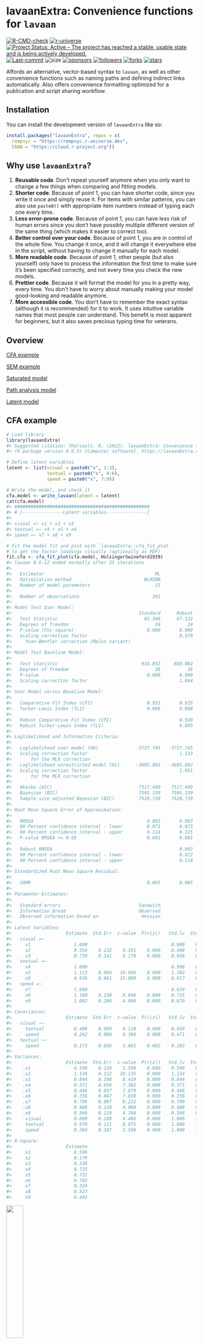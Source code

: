 
<!-- README.md is generated from README.Rmd. Please edit that file -->

# lavaanExtra: Convenience functions for `lavaan`

<!-- badges: start -->

[![R-CMD-check](https://github.com/rempsyc/lavaanExtra/actions/workflows/R-CMD-check.yaml/badge.svg)](https://github.com/rempsyc/lavaanExtra/actions/workflows/R-CMD-check.yaml)
[![r-universe](https://rempsyc.r-universe.dev/badges/lavaanExtra)](https://rempsyc.r-universe.dev/ui#package:lavaanExtra)
[![Project Status: Active – The project has reached a stable, usable
state and is being actively
developed.](https://www.repostatus.org/badges/latest/active.svg)](https://www.repostatus.org/#active)
[![Last-commit](https://img.shields.io/github/last-commit/rempsyc/lavaanExtra)](https://github.com/rempsyc/lavaanExtra/commits/main)
![size](https://img.shields.io/github/repo-size/rempsyc/lavaanExtra)
[![sponsors](https://img.shields.io/github/sponsors/rempsyc)](https://github.com/sponsors/rempsyc)
[![followers](https://img.shields.io/github/followers/rempsyc?style=social)](https://github.com/rempsyc?tab=followers)
[![forks](https://img.shields.io/github/forks/rempsyc/lavaanExtra?style=social)](https://github.com/rempsyc/lavaanExtra/network/members)
[![stars](https://img.shields.io/github/stars/rempsyc/lavaanExtra?style=social)](https://github.com/rempsyc/lavaanExtra/stargazers)

<!-- badges: end -->

Affords an alternative, vector-based syntax to `lavaan`, as well as
other convenience functions such as naming paths and defining indirect
links automatically. Also offers convenience formatting optimized for a
publication and script sharing workflow.

## Installation

You can install the development version of `lavaanExtra` like so:

``` r
install.packages("lavaanExtra", repos = c(
  rempsyc = "https://rempsyc.r-universe.dev",
  CRAN = "https://cloud.r-project.org"))
```

## Why use `lavaanExtra`?

1.  **Reusable code**. Don’t repeat yourself anymore when you only want
    to change a few things when comparing and fitting models.
2.  **Shorter code**. Because of point 1, you can have shorter code,
    since you write it once and simply reuse it. For items with similar
    patterns, you can also use `paste0()` with appropriate item numbers
    instead of typing each one every time.
3.  **Less error-prone code**. Because of point 1, you can have less
    risk of human errors since you don’t have possibly multiple
    different version of the same thing (which makes it easier to
    correct too).
4.  **Better control over your code**. Because of point 1, you are in
    control of the whole flow. You change it once, and it will change it
    everywhere else in the script, without having to change it manually
    for each model.
5.  **More readable code**. Because of point 1, other people (but also
    yourself) only have to process the information the first time to
    make sure it’s been specified correctly, and not every time you
    check the new models.
6.  **Prettier code**. Because it will format the model for you in a
    pretty way, every time. You don’t have to worry about manually
    making your model good-looking and readable anymore.
7.  **More accessible code**. You don’t have to remember the exact
    syntax (although it is recommended) for it to work. It uses
    intuitive variable names that most people can understand. This
    benefit is most apparent for beginners, but it also saves precious
    typing time for veterans.

## Overview

[CFA example](#cfa-example)<a name = 'CFA example'/>

[SEM example](#sem-example)<a name = 'SEM example'/>

[Saturated model](#saturated-model)<a name = 'Saturated model'/>

[Path analysis
model](#path-analysis-model)<a name = 'Path analysis model'/>

[Latent model](#latent-model)<a name = 'Latent model'/>

## CFA example

``` r
# Load library
library(lavaanExtra)
#> Suggested citation: Thériault, R. (2022). lavaanExtra: Convenience functions for lavaan 
#> (R package version 0.0.5) [Computer software]. https://lavaanExtra.remi-theriault.com/

# Define latent variables
latent <- list(visual = paste0("x", 1:3),
               textual = paste0("x", 4:6),
               speed = paste0("x", 7:9))

# Write the model, and check it
cfa.model <- write_lavaan(latent = latent)
cat(cfa.model)
#> ##################################################
#> # [---------------Latent variables---------------]
#> 
#> visual =~ x1 + x2 + x3
#> textual =~ x4 + x5 + x6
#> speed =~ x7 + x8 + x9
```

``` r
# Fit the model fit and plot with `lavaanExtra::cfa_fit_plot`
# to get the factor loadings visually (optionally as PDF)
fit.cfa <- cfa_fit_plot(cfa.model, HolzingerSwineford1939)
#> lavaan 0.6-12 ended normally after 35 iterations
#> 
#>   Estimator                                         ML
#>   Optimization method                           NLMINB
#>   Number of model parameters                        21
#> 
#>   Number of observations                           301
#> 
#> Model Test User Model:
#>                                               Standard      Robust
#>   Test Statistic                                85.306      87.132
#>   Degrees of freedom                                24          24
#>   P-value (Chi-square)                           0.000       0.000
#>   Scaling correction factor                                  0.979
#>     Yuan-Bentler correction (Mplus variant)                       
#> 
#> Model Test Baseline Model:
#> 
#>   Test statistic                               918.852     880.082
#>   Degrees of freedom                                36          36
#>   P-value                                        0.000       0.000
#>   Scaling correction factor                                  1.044
#> 
#> User Model versus Baseline Model:
#> 
#>   Comparative Fit Index (CFI)                    0.931       0.925
#>   Tucker-Lewis Index (TLI)                       0.896       0.888
#>                                                                   
#>   Robust Comparative Fit Index (CFI)                         0.930
#>   Robust Tucker-Lewis Index (TLI)                            0.895
#> 
#> Loglikelihood and Information Criteria:
#> 
#>   Loglikelihood user model (H0)              -3737.745   -3737.745
#>   Scaling correction factor                                  1.133
#>       for the MLR correction                                      
#>   Loglikelihood unrestricted model (H1)      -3695.092   -3695.092
#>   Scaling correction factor                                  1.051
#>       for the MLR correction                                      
#>                                                                   
#>   Akaike (AIC)                                7517.490    7517.490
#>   Bayesian (BIC)                              7595.339    7595.339
#>   Sample-size adjusted Bayesian (BIC)         7528.739    7528.739
#> 
#> Root Mean Square Error of Approximation:
#> 
#>   RMSEA                                          0.092       0.093
#>   90 Percent confidence interval - lower         0.071       0.073
#>   90 Percent confidence interval - upper         0.114       0.115
#>   P-value RMSEA <= 0.05                          0.001       0.001
#>                                                                   
#>   Robust RMSEA                                               0.092
#>   90 Percent confidence interval - lower                     0.072
#>   90 Percent confidence interval - upper                     0.114
#> 
#> Standardized Root Mean Square Residual:
#> 
#>   SRMR                                           0.065       0.065
#> 
#> Parameter Estimates:
#> 
#>   Standard errors                             Sandwich
#>   Information bread                           Observed
#>   Observed information based on                Hessian
#> 
#> Latent Variables:
#>                    Estimate  Std.Err  z-value  P(>|z|)   Std.lv  Std.all
#>   visual =~                                                             
#>     x1                1.000                               0.900    0.772
#>     x2                0.554    0.132    4.191    0.000    0.498    0.424
#>     x3                0.729    0.141    5.170    0.000    0.656    0.581
#>   textual =~                                                            
#>     x4                1.000                               0.990    0.852
#>     x5                1.113    0.066   16.946    0.000    1.102    0.855
#>     x6                0.926    0.061   15.089    0.000    0.917    0.838
#>   speed =~                                                              
#>     x7                1.000                               0.619    0.570
#>     x8                1.180    0.130    9.046    0.000    0.731    0.723
#>     x9                1.082    0.266    4.060    0.000    0.670    0.665
#> 
#> Covariances:
#>                    Estimate  Std.Err  z-value  P(>|z|)   Std.lv  Std.all
#>   visual ~~                                                             
#>     textual           0.408    0.099    4.110    0.000    0.459    0.459
#>     speed             0.262    0.060    4.366    0.000    0.471    0.471
#>   textual ~~                                                            
#>     speed             0.173    0.056    3.081    0.002    0.283    0.283
#> 
#> Variances:
#>                    Estimate  Std.Err  z-value  P(>|z|)   Std.lv  Std.all
#>    .x1                0.549    0.156    3.509    0.000    0.549    0.404
#>    .x2                1.134    0.112   10.135    0.000    1.134    0.821
#>    .x3                0.844    0.100    8.419    0.000    0.844    0.662
#>    .x4                0.371    0.050    7.382    0.000    0.371    0.275
#>    .x5                0.446    0.057    7.870    0.000    0.446    0.269
#>    .x6                0.356    0.047    7.658    0.000    0.356    0.298
#>    .x7                0.799    0.097    8.222    0.000    0.799    0.676
#>    .x8                0.488    0.120    4.080    0.000    0.488    0.477
#>    .x9                0.566    0.119    4.768    0.000    0.566    0.558
#>     visual            0.809    0.180    4.486    0.000    1.000    1.000
#>     textual           0.979    0.121    8.075    0.000    1.000    1.000
#>     speed             0.384    0.107    3.596    0.000    1.000    1.000
#> 
#> R-Square:
#>                    Estimate
#>     x1                0.596
#>     x2                0.179
#>     x3                0.338
#>     x4                0.725
#>     x5                0.731
#>     x6                0.702
#>     x7                0.324
#>     x8                0.523
#>     x9                0.442
```

<img src="man/figures/cfaplot.png" width="30%" />

``` r
# Get fit indices
nice_fit(fit.cfa)
#>     Model   chi2 df chi2.df p   CFI   TLI RMSEA  SRMR     AIC      BIC
#> 1 fit.cfa 85.306 24   3.554 0 0.931 0.896 0.092 0.065 7517.49 7595.339

# We can get it prettier with the `rempsyc::nice_table` integration
nice_fit(fit.cfa, nice_table = TRUE)
```

<img src="man/figures/README-cfa2-1.png" width="90%" />

But let’s say you had a bad fit and wanted to remove the three items
with the lowest loadings, you can do so without have to respecify the
model, only what items you wish to remove:

``` r
# Fit the model fit and plot with `lavaanExtra::cfa_fit_plot`
# to get the factor loadings visually (as PDF)
fit.cfa2 <- cfa_fit_plot(cfa.model, HolzingerSwineford1939,
                         remove.items = paste0("x", c(2:3, 7)))
#> lavaan 0.6-12 ended normally after 29 iterations
#> 
#>   Estimator                                         ML
#>   Optimization method                           NLMINB
#>   Number of model parameters                        14
#> 
#>   Number of observations                           301
#> 
#> Model Test User Model:
#>                                               Standard      Robust
#>   Test Statistic                                 8.442       7.313
#>   Degrees of freedom                                 7           7
#>   P-value (Chi-square)                           0.295       0.397
#>   Scaling correction factor                                  1.154
#>     Yuan-Bentler correction (Mplus variant)                       
#> 
#> Model Test Baseline Model:
#> 
#>   Test statistic                               674.095     599.025
#>   Degrees of freedom                                15          15
#>   P-value                                        0.000       0.000
#>   Scaling correction factor                                  1.125
#> 
#> User Model versus Baseline Model:
#> 
#>   Comparative Fit Index (CFI)                    0.998       0.999
#>   Tucker-Lewis Index (TLI)                       0.995       0.999
#>                                                                   
#>   Robust Comparative Fit Index (CFI)                         0.999
#>   Robust Tucker-Lewis Index (TLI)                            0.999
#> 
#> Loglikelihood and Information Criteria:
#> 
#>   Loglikelihood user model (H0)              -2429.864   -2429.864
#>   Scaling correction factor                                  1.137
#>       for the MLR correction                                      
#>   Loglikelihood unrestricted model (H1)      -2425.644   -2425.644
#>   Scaling correction factor                                  1.143
#>       for the MLR correction                                      
#>                                                                   
#>   Akaike (AIC)                                4887.729    4887.729
#>   Bayesian (BIC)                              4939.628    4939.628
#>   Sample-size adjusted Bayesian (BIC)         4895.228    4895.228
#> 
#> Root Mean Square Error of Approximation:
#> 
#>   RMSEA                                          0.026       0.012
#>   90 Percent confidence interval - lower         0.000       0.000
#>   90 Percent confidence interval - upper         0.079       0.069
#>   P-value RMSEA <= 0.05                          0.713       0.814
#>                                                                   
#>   Robust RMSEA                                               0.013
#>   90 Percent confidence interval - lower                     0.000
#>   90 Percent confidence interval - upper                     0.078
#> 
#> Standardized Root Mean Square Residual:
#> 
#>   SRMR                                           0.016       0.016
#> 
#> Parameter Estimates:
#> 
#>   Standard errors                             Sandwich
#>   Information bread                           Observed
#>   Observed information based on                Hessian
#> 
#> Latent Variables:
#>                    Estimate  Std.Err  z-value  P(>|z|)   Std.lv  Std.all
#>   visual =~                                                             
#>     x1                1.000                               1.165    1.000
#>   textual =~                                                            
#>     x4                1.000                               0.990    0.852
#>     x5                1.115    0.066   16.910    0.000    1.104    0.857
#>     x6                0.923    0.061   15.181    0.000    0.914    0.835
#>   speed =~                                                              
#>     x8                1.000                               0.515    0.510
#>     x9                1.722    0.398    4.322    0.000    0.887    0.881
#> 
#> Covariances:
#>                    Estimate  Std.Err  z-value  P(>|z|)   Std.lv  Std.all
#>   visual ~~                                                             
#>     textual           0.462    0.087    5.292    0.000    0.400    0.400
#>     speed             0.266    0.072    3.674    0.000    0.443    0.443
#>   textual ~~                                                            
#>     speed             0.149    0.055    2.726    0.006    0.291    0.291
#> 
#> Variances:
#>                    Estimate  Std.Err  z-value  P(>|z|)   Std.lv  Std.all
#>    .x1                0.000                               0.000    0.000
#>    .x4                0.370    0.050    7.356    0.000    0.370    0.274
#>    .x5                0.441    0.056    7.822    0.000    0.441    0.266
#>    .x6                0.362    0.047    7.689    0.000    0.362    0.302
#>    .x8                0.756    0.090    8.407    0.000    0.756    0.740
#>    .x9                0.228    0.167    1.359    0.174    0.228    0.224
#>     visual            1.358    0.120   11.367    0.000    1.000    1.000
#>     textual           0.981    0.121    8.093    0.000    1.000    1.000
#>     speed             0.266    0.082    3.248    0.001    1.000    1.000
#> 
#> R-Square:
#>                    Estimate
#>     x1                1.000
#>     x4                0.726
#>     x5                0.734
#>     x6                0.698
#>     x8                0.260
#>     x9                0.776
```

<img src="man/figures/cfaplot2.png" width="30%" />

Let’s compare the fit to see if it’s better now:

``` r
nice_fit(fit.cfa, fit.cfa2, nice_table = TRUE)
```

<img src="man/figures/README-cfaplot5-1.png" width="90%" />

It is! If you like this table, you may also wish to save it to Word.
Also easy:

``` r
# Save fit table as an object
fit_table <- nice_fit(fit.cfa, fit.cfa2, nice_table = TRUE)

# Save fit table to Word!
save_as_docx(fit_table, path = "fit_table.docx")
```

## SEM example

Here is a structural equation model example. We start with a path
analysis first.

### Saturated model

One might decide to look at the saturated `lavaan` model first.

``` r
# Calculate scale averages
data <- HolzingerSwineford1939
data$visual <- rowMeans(data[paste0("x", 1:3)])
data$textual <- rowMeans(data[paste0("x", 4:6)])
data$speed <- rowMeans(data[paste0("x", 7:9)])

# Define our variables
M <- "visual"
IV <- c("ageyr", "grade")
DV <- c("speed", "textual")

# Define our lavaan lists
mediation <- list(speed = M, textual = M, visual = IV)
regression <- list(speed = IV, textual = IV)
covariance <- list(speed = "textual", ageyr = "grade")

# Write the model, and check it
model.saturated <- write_lavaan(mediation, regression, covariance)
cat(model.saturated)
#> ##################################################
#> # [-----------Mediations (named paths)-----------]
#> 
#> speed ~ visual
#> textual ~ visual
#> visual ~ ageyr + grade
#> 
#> ##################################################
#> # [---------Regressions (Direct effects)---------]
#> 
#> speed ~ ageyr + grade
#> textual ~ ageyr + grade
#> 
#> ##################################################
#> # [------------------Covariances-----------------]
#> 
#> speed ~~ textual
#> ageyr ~~ grade
```

This looks good so far, but we might also want to check our indirect
effects (mediations). For this, we have to obtain the path names by
setting `label = TRUE`. This will allow us to define our indirect
effects and feed them back to `write_lavaan`.

``` r
# We can run the model again. However, we set `label = TRUE` to get the path names
model.saturated <- write_lavaan(mediation, regression, covariance, label = TRUE)
cat(model.saturated)
#> ##################################################
#> # [-----------Mediations (named paths)-----------]
#> 
#> speed ~ visual_speed*visual
#> textual ~ visual_textual*visual
#> visual ~ ageyr_visual*ageyr + grade_visual*grade
#> 
#> ##################################################
#> # [---------Regressions (Direct effects)---------]
#> 
#> speed ~ ageyr + grade
#> textual ~ ageyr + grade
#> 
#> ##################################################
#> # [------------------Covariances-----------------]
#> 
#> speed ~~ textual
#> ageyr ~~ grade
```

Here, if we check the mediation section of the model, we see that it has
been “augmented” with the path names. Those are `visual_speed`,
`visual_textual`, `ageyr_visual`, and `grade_visual`. The logic for the
determination of the path names is predictable: it is always the
predictor variable, on the left, followed by the predicted variable, on
the right. So if we were to test all possible indirect effects, we would
define our `indirect` object as such:

``` r
# Define indirect object
indirect <- list(ageyr_visual_speed = c("ageyr_visual", "visual_speed"),
                 ageyr_visual_textual = c("ageyr_visual", "visual_textual"),
                 grade_visual_speed = c("grade_visual", "visual_speed"),
                 grade_visual_textual = c("grade_visual", "visual_textual"))

# Write the model, and check it
model.saturated <- write_lavaan(mediation, regression, covariance, 
                                indirect, label = TRUE)
cat(model.saturated)
#> ##################################################
#> # [-----------Mediations (named paths)-----------]
#> 
#> speed ~ visual_speed*visual
#> textual ~ visual_textual*visual
#> visual ~ ageyr_visual*ageyr + grade_visual*grade
#> 
#> ##################################################
#> # [---------Regressions (Direct effects)---------]
#> 
#> speed ~ ageyr + grade
#> textual ~ ageyr + grade
#> 
#> ##################################################
#> # [------------------Covariances-----------------]
#> 
#> speed ~~ textual
#> ageyr ~~ grade
#> 
#> ##################################################
#> # [--------Mediations (indirect effects)---------]
#> 
#> ageyr_visual_speed := ageyr_visual * visual_speed
#> ageyr_visual_textual := ageyr_visual * visual_textual
#> grade_visual_speed := grade_visual * visual_speed
#> grade_visual_textual := grade_visual * visual_textual
```

If preferred (e.g., when dealing with long variable names), one can
choose to use letters for the predictor variables. Note however that
this tends to be somewhat more confusing and ambiguous.

``` r
# Write the model, and check it
model.saturated <- write_lavaan(mediation, regression, covariance, 
                                label = TRUE, use.letters = TRUE)
cat(model.saturated)
#> ##################################################
#> # [-----------Mediations (named paths)-----------]
#> 
#> speed ~ a_speed*visual
#> textual ~ a_textual*visual
#> visual ~ a_visual*ageyr + b_visual*grade
#> 
#> ##################################################
#> # [---------Regressions (Direct effects)---------]
#> 
#> speed ~ ageyr + grade
#> textual ~ ageyr + grade
#> 
#> ##################################################
#> # [------------------Covariances-----------------]
#> 
#> speed ~~ textual
#> ageyr ~~ grade
```

In this case, the path names are `a_speed`, `a_textual`, `a_visual`, and
`b_visual`. So we would define our `indirect` object as such:

``` r
# Define indirect object
indirect <- list(ageyr_visual_speed = c("a_visual", "a_speed"),
                 ageyr_visual_textual = c("a_visual", "a_textual"),
                 grade_visual_speed = c("b_visual", "a_speed"),
                 grade_visual_textual = c("b_visual", "a_textual"))

# Write the model, and check it
model.saturated <- write_lavaan(mediation, regression, covariance, 
                                indirect, label = TRUE, use.letters = TRUE)
cat(model.saturated)
#> ##################################################
#> # [-----------Mediations (named paths)-----------]
#> 
#> speed ~ a_speed*visual
#> textual ~ a_textual*visual
#> visual ~ a_visual*ageyr + b_visual*grade
#> 
#> ##################################################
#> # [---------Regressions (Direct effects)---------]
#> 
#> speed ~ ageyr + grade
#> textual ~ ageyr + grade
#> 
#> ##################################################
#> # [------------------Covariances-----------------]
#> 
#> speed ~~ textual
#> ageyr ~~ grade
#> 
#> ##################################################
#> # [--------Mediations (indirect effects)---------]
#> 
#> ageyr_visual_speed := a_visual * a_speed
#> ageyr_visual_textual := a_visual * a_textual
#> grade_visual_speed := b_visual * a_speed
#> grade_visual_textual := b_visual * a_textual
```

There is also an experimental feature that attempts to produce the
indirect effects automatically. This feature requires specifying your
independent, dependent, and mediator variables as “IV”, “M”, and “DV”,
respectively, in the `indirect` object. In our case, we have already
defined those earlier, so we can just feed the proper objects.

``` r
# Define indirect object
indirect <- list(IV = IV, M = M, DV = DV)

# Write the model, and check it
model.saturated <- write_lavaan(mediation, regression, covariance, 
                                indirect, label = TRUE)
cat(model.saturated)
#> ##################################################
#> # [-----------Mediations (named paths)-----------]
#> 
#> speed ~ visual_speed*visual
#> textual ~ visual_textual*visual
#> visual ~ ageyr_visual*ageyr + grade_visual*grade
#> 
#> ##################################################
#> # [---------Regressions (Direct effects)---------]
#> 
#> speed ~ ageyr + grade
#> textual ~ ageyr + grade
#> 
#> ##################################################
#> # [------------------Covariances-----------------]
#> 
#> speed ~~ textual
#> ageyr ~~ grade
#> 
#> ##################################################
#> # [--------Mediations (indirect effects)---------]
#> 
#> ageyr_visual_speed := ageyr_visual * visual_speed
#> ageyr_visual_textual := ageyr_visual * visual_textual
#> grade_visual_speed := grade_visual * visual_speed
#> grade_visual_textual := grade_visual * visual_textual
```

We are now satisfied with our model, so we can finally fit it!

``` r
# Fit the model with `lavaan`
library(lavaan)
fit.saturated <- lavaan(model.saturated, data = data, auto.var = TRUE)

# Get regression parameters only and make it pretty with the `rempsyc::nice_table` integration
lavaan_reg(fit.saturated, nice_table = TRUE, highlight = TRUE)
```

<img src="man/figures/README-saturated-1.png" width="30%" />

So `speed` as predicted by `ageyr` isn’t significant. We could remove
that path from the model it if we are trying to make a more parsimonious
model. Let’s make the non-saturated path analysis model next.

### Path analysis model

Because we use `lavaanExtra`, we don’t have to redefine the entire
model: simply what we want to update. In this case, the regressions and
the indirect effects.

``` r
regression <- list(speed = "grade", textual = IV)

# We can run the model again, setting `label = TRUE` to get the path names
model.path <- write_lavaan(mediation, regression, covariance, label = TRUE)
cat(model.path)
#> ##################################################
#> # [-----------Mediations (named paths)-----------]
#> 
#> speed ~ visual_speed*visual
#> textual ~ visual_textual*visual
#> visual ~ ageyr_visual*ageyr + grade_visual*grade
#> 
#> ##################################################
#> # [---------Regressions (Direct effects)---------]
#> 
#> speed ~ grade
#> textual ~ ageyr + grade
#> 
#> ##################################################
#> # [------------------Covariances-----------------]
#> 
#> speed ~~ textual
#> ageyr ~~ grade
# We check that we have removed "ageyr" correctly from "speed" in the 
# regression section. OK.

# Define just our indirect effects of interest
indirect <- list(age_visual_speed = c("ageyr_visual", "visual_speed"),
                 grade_visual_textual = c("grade_visual", "visual_textual"))

# We run the model again, with the indirect effects
model.path <- write_lavaan(mediation, regression, covariance, 
                           indirect, label = TRUE)
cat(model.path)
#> ##################################################
#> # [-----------Mediations (named paths)-----------]
#> 
#> speed ~ visual_speed*visual
#> textual ~ visual_textual*visual
#> visual ~ ageyr_visual*ageyr + grade_visual*grade
#> 
#> ##################################################
#> # [---------Regressions (Direct effects)---------]
#> 
#> speed ~ grade
#> textual ~ ageyr + grade
#> 
#> ##################################################
#> # [------------------Covariances-----------------]
#> 
#> speed ~~ textual
#> ageyr ~~ grade
#> 
#> ##################################################
#> # [--------Mediations (indirect effects)---------]
#> 
#> age_visual_speed := ageyr_visual * visual_speed
#> grade_visual_textual := grade_visual * visual_textual

# Fit the model with `lavaan`
fit.path <- lavaan(model.path, data = data, auto.var = TRUE)

# Get regression parameters only
lavaan_reg(fit.path)
#>   Outcome Predictor      B     p
#> 1   speed    visual  0.206 0.000
#> 2 textual    visual  0.235 0.000
#> 3  visual     ageyr -0.161 0.014
#> 4  visual     grade  0.281 0.000
#> 5   speed     grade  0.327 0.000
#> 6 textual     ageyr -0.403 0.000
#> 7 textual     grade  0.358 0.000

# We can get it prettier with the `rempsyc::nice_table` integration
lavaan_reg(fit.path, nice_table = TRUE, highlight = TRUE)
```

<img src="man/figures/README-indirect1-1.png" width="30%" />

``` r
# We only kept significant regressions. Good (for this demo).

# Get covariance indices
lavaan_cov(fit.path)
#>    Variable.1 Variable.2     r     p
#> 8       speed    textual 0.131 0.024
#> 9       ageyr      grade 0.511 0.000
#> 10      speed      speed 0.824 0.000
#> 11    textual    textual 0.765 0.000
#> 12     visual     visual 0.942 0.000
#> 13      ageyr      ageyr 1.000 0.000
#> 14      grade      grade 1.000 0.000

# We can get it prettier with the `rempsyc::nice_table` integration
lavaan_cov(fit.path, nice_table = TRUE)
```

<img src="man/figures/README-covariance-1.png" width="30%" />

``` r
# Get nice fit indices with the `rempsyc::nice_table` integration
nice_fit(fit.cfa, fit.saturated, fit.path, nice_table = TRUE)
```

<img src="man/figures/README-path2-1.png" width="90%" />

``` r
# Let's get the indirect effects only
lavaan_ind(fit.path)
#>         Indirect.Effect                       Paths      B     p
#> 15     age_visual_speed   ageyr_visual*visual_speed -0.033 0.037
#> 16 grade_visual_textual grade_visual*visual_textual  0.066 0.002

# We can get it prettier with the `rempsyc::nice_table` integration
lavaan_ind(fit.path, nice_table = TRUE)
```

<img src="man/figures/README-indirect2-1.png" width="50%" />

``` r
# Get modification indices only
modindices(fit.path, sort = TRUE, maximum.number = 5)
#>       lhs op     rhs    mi    epc sepc.lv sepc.all sepc.nox
#> 29 visual  ~ textual 0.326  1.622   1.622    1.975    1.975
#> 35  grade  ~ textual 0.326 -0.228  -0.228   -0.488   -0.488
#> 34  grade  ~   speed 0.326 -0.038  -0.038   -0.062   -0.062
#> 19  speed ~~   grade 0.326 -0.021  -0.021   -0.056   -0.056
#> 25  speed  ~ textual 0.326 -0.067  -0.067   -0.087   -0.087
```

For reference, this is our model, visually speaking

![](man/figures/holzinger_model.png)

### Latent model

Finally, perhaps we change our mind and decide to run a full SEM
instead, with latent variables. Fear not: we don’t have to redo
everything again. We can simply define our latent variables and proceed.
In this example, we have *already* defined our latent variable for our
CFA earlier, so we don’t even need to write that again!

``` r
model.latent <- write_lavaan(mediation, regression, covariance, 
                             indirect, latent, label = TRUE)
cat(model.latent)
#> ##################################################
#> # [---------------Latent variables---------------]
#> 
#> visual =~ x1 + x2 + x3
#> textual =~ x4 + x5 + x6
#> speed =~ x7 + x8 + x9
#> 
#> ##################################################
#> # [-----------Mediations (named paths)-----------]
#> 
#> speed ~ visual_speed*visual
#> textual ~ visual_textual*visual
#> visual ~ ageyr_visual*ageyr + grade_visual*grade
#> 
#> ##################################################
#> # [---------Regressions (Direct effects)---------]
#> 
#> speed ~ grade
#> textual ~ ageyr + grade
#> 
#> ##################################################
#> # [------------------Covariances-----------------]
#> 
#> speed ~~ textual
#> ageyr ~~ grade
#> 
#> ##################################################
#> # [--------Mediations (indirect effects)---------]
#> 
#> age_visual_speed := ageyr_visual * visual_speed
#> grade_visual_textual := grade_visual * visual_textual

# Run model
fit.latent <- lavaan(model.latent, data = HolzingerSwineford1939, auto.var = TRUE, 
              auto.fix.first = TRUE, auto.cov.lv.x = TRUE)

# Get nice fit indices with the `rempsyc::nice_table` integration
nice_fit(fit.cfa, fit.saturated, fit.path, fit.latent, nice_table = TRUE)
```

<img src="man/figures/README-latent-1.png" width="90%" />

### Final note

This is an experimental package in a *very* early stage. Any feedback or
feature request is appreciated, and the package will likely change and
evolve over time based on community feedback. Feel free to open an issue
or discussion to share your questions or concerns.

## Support me and this package

Thank you for your support. You can support me and this package here:
<https://github.com/sponsors/rempsyc>
